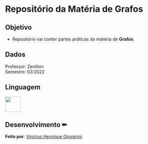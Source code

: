 # Repositório da Matéria de Grafos

## Objetivo

- Repositório vai conter partes práticas da matéria de **Grafos**.  

## Dados
Professor: Zenilton  
Semestre: 02/2022  

## Linguagem

<img src="https://cdn.jsdelivr.net/gh/devicons/devicon/icons/csharp/csharp-original.svg" width="50px"/>  

## Desenvolvimento ✏

**Feito por**: [Vinícius Henrique Giovanini](https://github.com/viniciushgiovanini)

